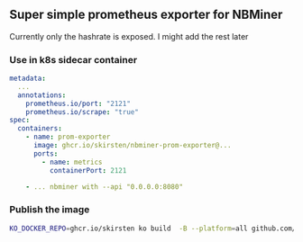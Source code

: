 ## Super simple prometheus exporter for NBMiner

Currently only the hashrate is exposed. I might add the rest later

### Use in k8s sidecar container

```yaml
metadata:
  ...
  annotations:
    prometheus.io/port: "2121"
    prometheus.io/scrape: "true"
spec:
  containers:
    - name: prom-exporter
      image: ghcr.io/skirsten/nbminer-prom-exporter@...
      ports:
        - name: metrics
          containerPort: 2121

    - ... nbminer with --api "0.0.0.0:8080"
```

### Publish the image

```sh
KO_DOCKER_REPO=ghcr.io/skirsten ko build  -B --platform=all github.com/skirsten/nbminer-prom-exporter
```
